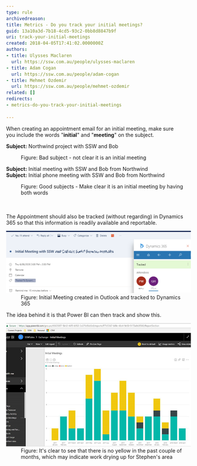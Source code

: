```yaml
---
type: rule
archivedreason: 
title: Metrics - Do you track your initial meetings?
guid: 13a10a3d-7b18-4cd5-93c2-0bb8d8847b9f
uri: track-your-initial-meetings
created: 2018-04-05T17:41:02.0000000Z
authors:
- title: Ulysses Maclaren
  url: https://ssw.com.au/people/ulysses-maclaren
- title: Adam Cogan
  url: https://ssw.com.au/people/adam-cogan
- title: Mehmet Ozdemir
  url: https://ssw.com.au/people/mehmet-ozdemir
related: []
redirects:
- metrics-do-you-track-your-initial-meetings

---
```



​When creating an appointment email for an initial meeting, make sure you include the words "<b>initial</b>" and "<b>meeting</b>" on the subject. <br> 
<div><p class="ssw15-rteElement-GreyBox"><b>Subject:</b><b></b> Northwind project with SSW and Bob<br></p></div><div><dd class="ssw15-rteElement-FigureBad"> Figure: Bad subject - not clear it is an initial meeting<br></dd><div><p class="ssw15-rteElement-GreyBox"> 
         <b>Subject:</b> ​<span class="ssw15-rteStyle-Highlight">Initial meeting</span> with SSW and Bob from Northwind<br> <b>​Subject:</b> 
         <span class="ssw15-rteStyle-Highlight">Initial</span> phone 
         <span class="ssw15-rteStyle-Highlight">meeting</span> with SSW and Bob from Northwind</p></div><div><dd class="ssw15-rteElement-FigureGood">Figure: Good subjects - Make clear it is an initial meeting by having both words​ <br></dd></div></div>
<br><excerpt class='endintro'></excerpt><br>
<p>The Appointment should also be tracked (without regarding) in ​Dynamics 365 so that this information is readily available and reportable.</p><dl class="image"><dt><img src="initial-meeting-dynamics.png" alt="initial-meeting-dynamics.png" style="width:750px;" /></dt><dd>Figure: Initial Meeting created in Outlook and tracked to Dynamics 365</dd></dl>
<p>The idea behind it is that Power BI can then track and show this.</p><dl class="image"><dt>
      <img src="initial-meeting-graph.jpg" alt="initial-meeting-graph.jpg" style="width:750px;" />
   </dt><dd>Figure: It's clear to see that there is no yellow in the past couple of months, which may indicate work drying up for Stephen's area<br></dd></dl>


